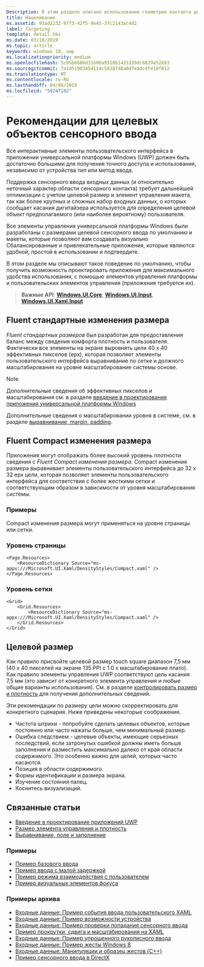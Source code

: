 ```yaml
---
Description: В этом разделе описано использование геометрии контакта для цели касания и приводятся рекомендации для целей касания в приложениях среды выполнения Windows.
title: Нацеливание
ms.assetid: 93ad2232-97f3-42f5-9e45-3fc2143ac4d2
label: Targeting
template: detail.hbs
ms.date: 03/18/2019
ms.topic: article
keywords: windows 10, uwp
ms.localizationpriority: medium
ms.openlocfilehash: 5c05b6686d31606a9510b1433339dc8829a52893
ms.sourcegitcommit: 7a1d5198345d114c58287d8a047eadc4fe10f012
ms.translationtype: MT
ms.contentlocale: ru-RU
ms.lasthandoff: 04/08/2019
ms.locfileid: "59247182"
---
```

# <a name="guidelines-for-touch-targets"></a>Рекомендации для целевых объектов сенсорного ввода

Все интерактивные элементы пользовательского интерфейса в приложении универсальной платформы Windows (UWP) должен быть достаточно большими для получения точного доступа и использования, независимо от устройства тип или метод ввода.

Поддержка сенсорного ввода входных данных (и относительно неточный характер области сенсорного контакта) требует дальнейшей оптимизации с учетом целевой размер и элемент управления макета, так как более крупных и сложных набор входных данных, о которых сообщает касания дигитайзера используется для определения целевой объект предполагаемого (или наиболее вероятному) пользователя.

Все элементы управления универсальной платформы Windows были разработаны с размерами целевой сенсорного ввода по умолчанию и макеты, которые позволяют вам создавать визуально Сбалансированные и привлекательные приложения, которые являются удобной, простой в использовании и подтвердите.

В этом разделе мы описывают такое поведение по умолчанию, чтобы получить возможность проектировать приложения для максимального удобства использования, с помощью элементов управления платформы и пользовательских элементов управления (приложения требуется их).

> **Важные API**: [**Windows.UI.Core**](https://msdn.microsoft.com/library/windows/apps/br208383), [**Windows.UI.Input**](https://msdn.microsoft.com/library/windows/apps/br242084), [**Windows.UI.Xaml.Input**](https://msdn.microsoft.com/library/windows/apps/br227994)

## <a name="fluent-standard-sizing"></a>Fluent стандартные изменения размера

*Fluent стандартных размеров* был разработан для предоставления баланс между сведения комфорта плотность и пользователя. Фактически все элементы на экране выровнять цели 40 x 40 эффективных пикселов (epx), которая позволяет элементы пользовательского интерфейса выравнивание по сетке и должного масштабирования на уровне масштабирование системы основе.

> [!NOTE]
>Дополнительные сведения об эффективных пикселов и масштабирования см. в разделе [введение в проектирование приложения универсальной платформы Windows](../basics/design-and-ui-intro.md#effective-pixels-and-scaling)
>
> Дополнительные сведения о масштабировании уровня в системе, см. в разделе [выравнивание, margin, padding](../layout/alignment-margin-padding.md).

## <a name="fluent-compact-sizing"></a>Fluent Compact изменения размера

Приложения могут отображать более высокий уровень плотности сведения с *Fluent Compact изменения размера*. Compact изменения размера выравнивает элементы пользовательского интерфейса до 32 x 32 epx цели, которая позволяет элементы пользовательского интерфейса для соответствия с более жесткими сетки и соответствующим образом в зависимости от уровня масштабирования системы.

### <a name="examples"></a>Примеры

Compact изменения размера могут применяться на уровне страницы или сетки.

### <a name="page-level"></a>Уровень страницы

```xaml
<Page.Resources>
    <ResourceDictionary Source="ms-appx:///Microsoft.UI.Xaml/DensityStyles/Compact.xaml" />
</Page.Resources>
```

### <a name="grid-level"></a>Уровень сетки

```xaml
<Grid>
    <Grid.Resources>
        <ResourceDictionary Source="ms-appx:///Microsoft.UI.Xaml/DensityStyles/Compact.xaml" />
    </Grid.Resources>
</Grid>
```

## <a name="target-size"></a>Целевой размер

Как правило присвойте целевой размер touch square диапазон 7,5 мм (40 x 40 пикселей на экране 135 PPI с 1.0 x масштабирование плато). Как правило элементы управления UWP соответствуют цель касания 7,5 мм (это зависит от конкретного элемента управления и любые общие варианты использования). См. в разделе [контролировать размер и плотность](../style/spacing.md) для получения дополнительных сведений.

Эти рекомендации по размеру цели можно скорректировать для конкретного сценария. Ниже приведены некоторые соображения.

- Частота штрихи - попробуйте сделать целевых объектов, которые постоянно или часто нажаты больше, чем минимальный размер.
- Ошибка следствием - целевые объекты, имеющие серьезных последствий, если затронутых ошибкой должны иметь больше заполнения и разместить максимально далеко от края области содержимого. Это особенно важно для целей, которых часто касаются.
- Позиция в области содержимого.
- Формы идентификации и размера экрана.
- Изучение состояния палец.
- Коснитесь визуализаций.

## <a name="related-articles"></a>Связанные статьи

- [Введение в проектирование приложений UWP](../basics/design-and-ui-intro.md)
- [Размер элемента управления и плотность](../style/spacing.md)
- [Выравнивание, поле и заполнение](../layout/alignment-margin-padding.md)

### <a name="samples"></a>Примеры

- [Пример базового ввода](https://go.microsoft.com/fwlink/p/?LinkID=620302)
- [Пример ввода с малой задержкой](https://go.microsoft.com/fwlink/p/?LinkID=620304)
- [Пример режима взаимодействия с пользователем](https://go.microsoft.com/fwlink/p/?LinkID=619894)
- [Пример визуальных элементов фокуса](https://go.microsoft.com/fwlink/p/?LinkID=619895)

### <a name="archive-samples"></a>Примеры архива

- [Входные данные: Пример события ввода пользовательского XAML](https://go.microsoft.com/fwlink/p/?linkid=226855)
- [Входные данные: Пример возможности устройства](https://go.microsoft.com/fwlink/p/?linkid=231530)
- [Входные данные: Пример проверки попадания сенсорного ввода](https://go.microsoft.com/fwlink/p/?linkid=231590)
- [Пример прокрутки, сдвига и масштабирования на XAML](https://go.microsoft.com/fwlink/p/?linkid=251717)
- [Входные данные: Пример упрощенного рукописного ввода](https://go.microsoft.com/fwlink/p/?linkid=246570)
- [Входные данные: Пример жесты Windows 8](https://go.microsoft.com/fwlink/p/?LinkId=264995)
- [Входные данные: Манипуляции и образец жестов (C++)](https://go.microsoft.com/fwlink/p/?linkid=231605)
- [Пример сенсорного ввода в DirectX](https://go.microsoft.com/fwlink/p/?LinkID=231627)
